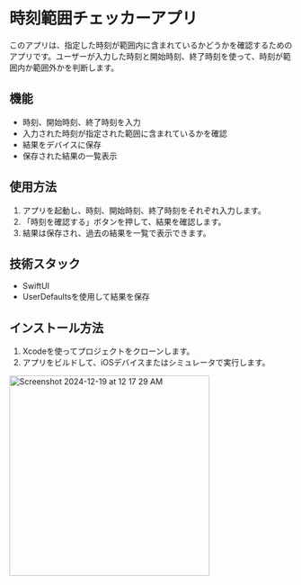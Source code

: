 # 時刻範囲チェッカーアプリ
このアプリは、指定した時刻が範囲内に含まれているかどうかを確認するためのアプリです。ユーザーが入力した時刻と開始時刻、終了時刻を使って、時刻が範囲内か範囲外かを判断します。

## 機能
- 時刻、開始時刻、終了時刻を入力
- 入力された時刻が指定された範囲に含まれているかを確認
- 結果をデバイスに保存
- 保存された結果の一覧表示

## 使用方法
1. アプリを起動し、時刻、開始時刻、終了時刻をそれぞれ入力します。
2. 「時刻を確認する」ボタンを押して、結果を確認します。
3. 結果は保存され、過去の結果を一覧で表示できます。

## 技術スタック
- SwiftUI
- UserDefaultsを使用して結果を保存

## インストール方法
1. Xcodeを使ってプロジェクトをクローンします。
2. アプリをビルドして、iOSデバイスまたはシミュレータで実行します。

<img width="356" alt="Screenshot 2024-12-19 at 12 17 29 AM" src="https://github.com/user-attachments/assets/6b73361e-8c95-4085-856d-08d31ba899fb" />
